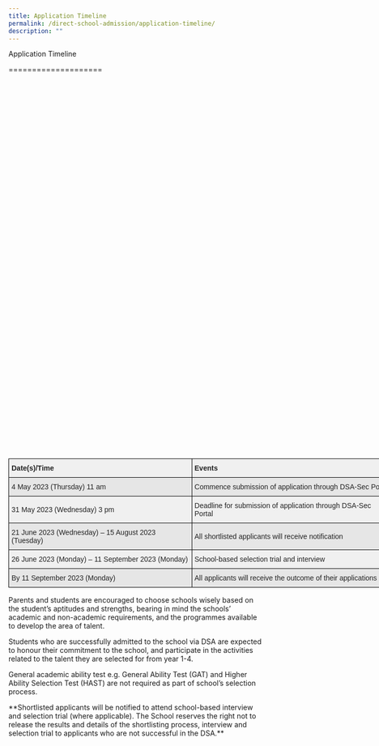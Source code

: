 ```yaml
---
title: Application Timeline
permalink: /direct-school-admission/application-timeline/
description: ""
---
```

Application Timeline

\====================

<style type="text/css">

.tg  {border-collapse:collapse;border-spacing:0;margin:0px auto;}

.tg td{border-color:black;border-style:solid;border-width:1px;font-family:Arial, sans-serif;font-size:14px;

  overflow:hidden;padding:10px 5px;word-break:normal;}

.tg th{border-color:black;border-style:solid;border-width:1px;font-family:Arial, sans-serif;font-size:14px;

  font-weight:normal;overflow:hidden;padding:10px 5px;word-break:normal;}

.tg .tg-2uhg{background-color:#F0F0F0;color:#222;text-align:left;vertical-align:middle}

.tg .tg-h5mn{background-color:#E6E6E6;color:#222;text-align:left;vertical-align:middle}

.tg .tg-jdz1{background-color:#F0F0F0;color:#222;font-weight:bold;text-align:left;vertical-align:top}

</style>



&nbsp; 

&nbsp;&nbsp;&nbsp; 

&nbsp;&nbsp;&nbsp; 

&nbsp; 

&nbsp; 

&nbsp;&nbsp;&nbsp; 

&nbsp;&nbsp;&nbsp; 

&nbsp; 

&nbsp; 

&nbsp;&nbsp;&nbsp; 

&nbsp;&nbsp;&nbsp; 

&nbsp; 

&nbsp; 

&nbsp;&nbsp;&nbsp; 

&nbsp;&nbsp;&nbsp; 

&nbsp; 

&nbsp; 

&nbsp;&nbsp;&nbsp; 

&nbsp;&nbsp;&nbsp; 

&nbsp; 

&nbsp; 

&nbsp;&nbsp;&nbsp; 

&nbsp; &nbsp;&nbsp;

&nbsp; <table class="tg" style="undefined;table-layout: fixed; width: 762px">

<colgroup>

<col style="width: 362px">

<col style="width: 400px">

</colgroup>

<thead><tr><th class="tg-jdz1"><span style="font-weight:bold">Date(s)/Time</span></th><th class="tg-jdz1"><span style="font-weight:bold">Events</span></th></tr>

</thead>

<tbody><tr><td class="tg-h5mn">4 May 2023 (Thursday) 11 am</td><td class="tg-h5mn">Commence submission of application through DSA-Sec Portal</td></tr><tr><td class="tg-2uhg">31 May 2023 (Wednesday) 3 pm</td><td class="tg-2uhg">Deadline for submission of application through DSA-Sec Portal</td></tr><tr><td class="tg-h5mn">21 June 2023 (Wednesday) – 15 August 2023 (Tuesday)</td><td class="tg-h5mn">All shortlisted applicants will receive notification</td></tr><tr><td class="tg-2uhg">26 June 2023 (Monday) – 11 September 2023 (Monday)</td><td class="tg-2uhg">School-based selection trial and interview</td></tr><tr><td class="tg-h5mn">By 11 September 2023 (Monday)</td><td class="tg-h5mn">All applicants will receive the outcome of their applications</td></tr>

</tbody>

</table>

Parents and students are encouraged to choose schools wisely based on the student’s aptitudes and strengths, bearing in mind the schools’ academic and non-academic requirements, and the programmes available to develop the area of talent.

Students who are successfully admitted to the school via DSA are expected to honour their commitment to the school, and participate in the activities related to the talent they are selected for from year 1-4.

General academic ability test e.g. General Ability Test (GAT) and Higher Ability Selection Test (HAST) are not required as part of school’s selection process.

\*\*Shortlisted applicants will be notified to attend school-based interview and selection trial (where applicable). The School reserves the right not to release the results and details of the shortlisting process, interview and selection trial to applicants who are not successful in the DSA.\*\*